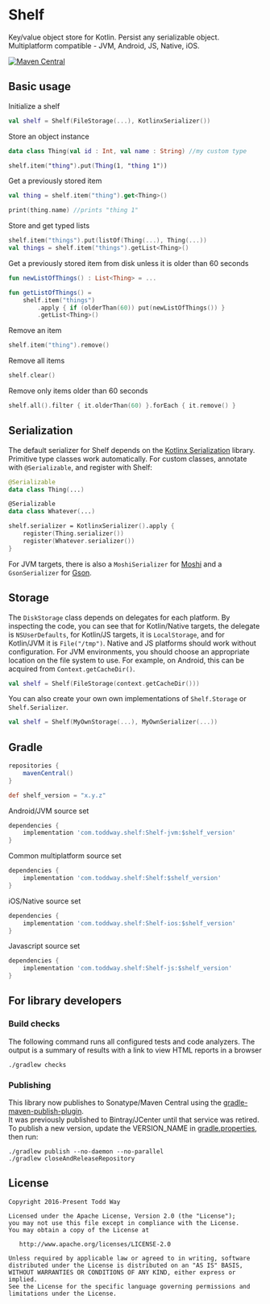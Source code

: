 # Shelf
Key/value object store for Kotlin. Persist any serializable object.  Multiplatform compatible - JVM, Android, JS, Native, iOS.

[![Maven Central](https://maven-badges.herokuapp.com/maven-central/com.toddway.shelf/Shelf/badge.svg)](https://maven-badges.herokuapp.com/maven-central/com.toddway.shelf/Shelf)

## Basic usage

Initialize a shelf
```kotlin
val shelf = Shelf(FileStorage(...), KotlinxSerializer())
```

Store an object instance
```kotlin
data class Thing(val id : Int, val name : String) //my custom type

shelf.item("thing").put(Thing(1, "thing 1"))
```

Get a previously stored item
```kotlin
val thing = shelf.item("thing").get<Thing>()

print(thing.name) //prints "thing 1"
```

Store and get typed lists
```kotlin
shelf.item("things").put(listOf(Thing(...), Thing(...))
val things = shelf.item("things").getList<Thing>()
```

Get a previously stored item from disk unless it is older than 60 seconds
```kotlin
fun newListOfThings() : List<Thing> = ...

fun getListOfThings() =
    shelf.item("things")
        .apply { if (olderThan(60)) put(newListOfThings()) }
        .getList<Thing>()
```

Remove an item
```kotlin
shelf.item("thing").remove()
```

Remove all items
```kotlin
shelf.clear()
```

Remove only items older than 60 seconds
```kotlin
shelf.all().filter { it.olderThan(60) }.forEach { it.remove() }
```


## Serialization
The default serializer for Shelf depends on the [Kotlinx Serialization](https://github.com/Kotlin/kotlinx.serialization) library.
Primitive type classes work automatically.
For custom classes, annotate with `@Serializable`, and register with Shelf:
```kotlin
@Serializable
data class Thing(...)

@Serializable
data class Whatever(...)

shelf.serializer = KotlinxSerializer().apply {
    register(Thing.serializer())
    register(Whatever.serializer())
}
```

For JVM targets, there is also a `MoshiSerializer` for [Moshi](https://github.com/square/moshi) and a `GsonSerializer` for [Gson](https://github.com/google/gson).

## Storage
The `DiskStorage` class depends on delegates for each platform.
By inspecting the code, you can see that
for Kotlin/Native targets, the delegate is `NSUserDefaults`,
for Kotlin/JS targets, it is `LocalStorage`,
and for Kotlin/JVM it is `File("/tmp")`.
Native and JS platforms should work without configuration.
For JVM environments, you should choose an appropriate location on the file system to use.
For example, on Android, this can be acquired from `Context.getCacheDir()`.

```kotlin
val shelf = Shelf(FileStorage(context.getCacheDir()))
```

You can also create your own own implementations of `Shelf.Storage` or `Shelf.Serializer`.
```kotlin
val shelf = Shelf(MyOwnStorage(...), MyOwnSerializer(...))
```

## Gradle

```groovy
repositories {
    mavenCentral()
}

def shelf_version = "x.y.z"
```

Android/JVM source set
```groovy
dependencies {
    implementation 'com.toddway.shelf:Shelf-jvm:$shelf_version'
}
```

Common multiplatform source set
```groovy
dependencies {
    implementation 'com.toddway.shelf:Shelf:$shelf_version'
}
```

iOS/Native source set
```groovy
dependencies {
    implementation 'com.toddway.shelf:Shelf-ios:$shelf_version'
}
```

Javascript source set
```groovy
dependencies {
    implementation 'com.toddway.shelf:Shelf-js:$shelf_version'
}
```

## For library developers

### Build checks
The following command runs all configured tests and code analyzers.  The output is a summary of
results with a link to view HTML reports in a browser
```
./gradlew checks
```

### Publishing
This library now publishes to Sonatype/Maven Central using the [gradle-maven-publish-plugin](https://github.com/vanniktech/gradle-maven-publish-plugin#where-to-upload-to).  
It was previously published to Bintray/JCenter until that service was retired.
To publish a new version, update the VERSION_NAME in [gradle.properties](gradle.properties), then run:
```
./gradlew publish --no-daemon --no-parallel
./gradlew closeAndReleaseRepository
```
  

License
-------

    Copyright 2016-Present Todd Way

    Licensed under the Apache License, Version 2.0 (the "License");
    you may not use this file except in compliance with the License.
    You may obtain a copy of the License at

       http://www.apache.org/licenses/LICENSE-2.0

    Unless required by applicable law or agreed to in writing, software
    distributed under the License is distributed on an "AS IS" BASIS,
    WITHOUT WARRANTIES OR CONDITIONS OF ANY KIND, either express or implied.
    See the License for the specific language governing permissions and
    limitations under the License.
